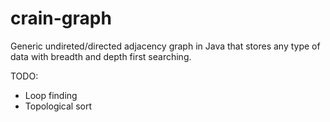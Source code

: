 # crain-graph

Generic undireted/directed adjacency graph in Java that stores any type of data with breadth and depth first searching.

TODO:
 - Loop finding
 - Topological sort
